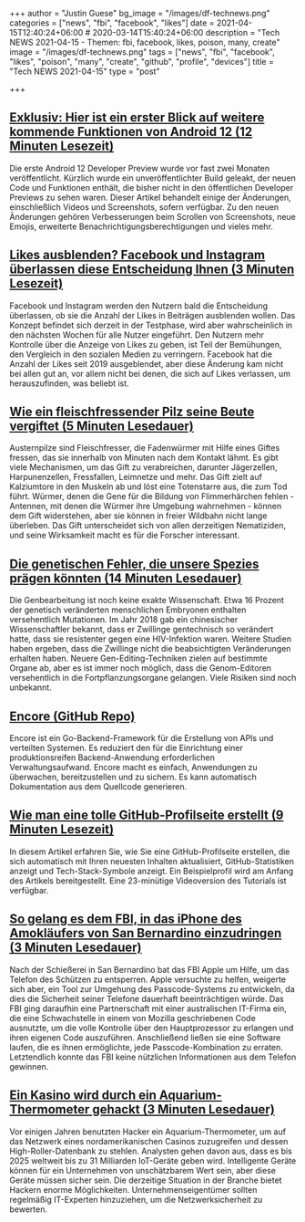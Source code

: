 +++
author = "Justin Guese"
bg_image = "/images/df-technews.png"
categories = ["news", "fbi", "facebook", "likes"]
date = 2021-04-15T12:40:24+06:00 # 2020-03-14T15:40:24+06:00
description = "Tech NEWS 2021-04-15 - Themen: fbi, facebook, likes, poison, many, create"
image = "/images/df-technews.png"
tags = ["news", "fbi", "facebook", "likes", "poison", "many", "create", "github", "profile", "devices"]
title = "Tech NEWS 2021-04-15"
type = "post"

+++

## [Exklusiv: Hier ist ein erster Blick auf weitere kommende Funktionen von Android 12 (12 Minuten Lesezeit)](https://www.xda-developers.com/android-12-beta-features-leak/)

 Die erste Android 12 Developer Preview wurde vor fast zwei Monaten veröffentlicht. Kürzlich wurde ein unveröffentlichter Build geleakt, der neuen Code und Funktionen enthält, die bisher nicht in den öffentlichen Developer Previews zu sehen waren. Dieser Artikel behandelt einige der Änderungen, einschließlich Videos und Screenshots, sofern verfügbar. Zu den neuen Änderungen gehören Verbesserungen beim Scrollen von Screenshots, neue Emojis, erweiterte Benachrichtigungsberechtigungen und vieles mehr.

## [Likes ausblenden? Facebook und Instagram überlassen diese Entscheidung Ihnen (3 Minuten Lesezeit)](https://www.usatoday.com/story/tech/2021/04/14/facebook-instagram-hide-likes-counts-reactions/7211213002/)

 Facebook und Instagram werden den Nutzern bald die Entscheidung überlassen, ob sie die Anzahl der Likes in Beiträgen ausblenden wollen. Das Konzept befindet sich derzeit in der Testphase, wird aber wahrscheinlich in den nächsten Wochen für alle Nutzer eingeführt. Den Nutzern mehr Kontrolle über die Anzeige von Likes zu geben, ist Teil der Bemühungen, den Vergleich in den sozialen Medien zu verringern. Facebook hat die Anzahl der Likes seit 2019 ausgeblendet, aber diese Änderung kam nicht bei allen gut an, vor allem nicht bei denen, die sich auf Likes verlassen, um herauszufinden, was beliebt ist.

## [Wie ein fleischfressender Pilz seine Beute vergiftet (5 Minuten Lesedauer)](https://www.scientificamerican.com/article/how-a-carnivorous-mushroom-poisons-its-prey/)

 Austernpilze sind Fleischfresser, die Fadenwürmer mit Hilfe eines Giftes fressen, das sie innerhalb von Minuten nach dem Kontakt lähmt. Es gibt viele Mechanismen, um das Gift zu verabreichen, darunter Jägerzellen, Harpunenzellen, Fressfallen, Leimnetze und mehr. Das Gift zielt auf Kalziumtore in den Muskeln ab und löst eine Totenstarre aus, die zum Tod führt. Würmer, denen die Gene für die Bildung von Flimmerhärchen fehlen - Antennen, mit denen die Würmer ihre Umgebung wahrnehmen - können dem Gift widerstehen, aber sie können in freier Wildbahn nicht lange überleben. Das Gift unterscheidet sich von allen derzeitigen Nematiziden, und seine Wirksamkeit macht es für die Forscher interessant.

## [Die genetischen Fehler, die unsere Spezies prägen könnten (14 Minuten Lesedauer)](https://www.bbc.com/future/article/20210412-the-genetic-mistakes-that-could-shape-our-species)

 Die Genbearbeitung ist noch keine exakte Wissenschaft. Etwa 16 Prozent der genetisch veränderten menschlichen Embryonen enthalten versehentlich Mutationen. Im Jahr 2018 gab ein chinesischer Wissenschaftler bekannt, dass er Zwillinge gentechnisch so verändert hatte, dass sie resistenter gegen eine HIV-Infektion waren. Weitere Studien haben ergeben, dass die Zwillinge nicht die beabsichtigten Veränderungen erhalten haben. Neuere Gen-Editing-Techniken zielen auf bestimmte Organe ab, aber es ist immer noch möglich, dass die Genom-Editoren versehentlich in die Fortpflanzungsorgane gelangen. Viele Risiken sind noch unbekannt.

## [Encore (GitHub Repo)](https://github.com/encoredev/encore)

 Encore ist ein Go-Backend-Framework für die Erstellung von APIs und verteilten Systemen. Es reduziert den für die Einrichtung einer produktionsreifen Backend-Anwendung erforderlichen Verwaltungsaufwand. Encore macht es einfach, Anwendungen zu überwachen, bereitzustellen und zu sichern. Es kann automatisch Dokumentation aus dem Quellcode generieren.

## [Wie man eine tolle GitHub-Profilseite erstellt (9 Minuten Lesezeit)](https://catalins.tech/how-to-create-a-kickass-github-profile-page)

 In diesem Artikel erfahren Sie, wie Sie eine GitHub-Profilseite erstellen, die sich automatisch mit Ihren neuesten Inhalten aktualisiert, GitHub-Statistiken anzeigt und Tech-Stack-Symbole anzeigt. Ein Beispielprofil wird am Anfang des Artikels bereitgestellt. Eine 23-minütige Videoversion des Tutorials ist verfügbar.

## [So gelang es dem FBI, in das iPhone des Amokläufers von San Bernardino einzudringen (3 Minuten Lesedauer)](https://www.theverge.com/2021/4/14/22383957/fbi-san-bernadino-iphone-hack-shooting-investigation)

 Nach der Schießerei in San Bernardino bat das FBI Apple um Hilfe, um das Telefon des Schützen zu entsperren. Apple versuchte zu helfen, weigerte sich aber, ein Tool zur Umgehung des Passcode-Systems zu entwickeln, da dies die Sicherheit seiner Telefone dauerhaft beeinträchtigen würde. Das FBI ging daraufhin eine Partnerschaft mit einer australischen IT-Firma ein, die eine Schwachstelle in einem von Mozilla geschriebenen Code ausnutzte, um die volle Kontrolle über den Hauptprozessor zu erlangen und ihren eigenen Code auszuführen. Anschließend ließen sie eine Software laufen, die es ihnen ermöglichte, jede Passcode-Kombination zu erraten. Letztendlich konnte das FBI keine nützlichen Informationen aus dem Telefon gewinnen.

## [Ein Kasino wird durch ein Aquarium-Thermometer gehackt (3 Minuten Lesedauer)](https://www.entrepreneur.com/article/368943)

 Vor einigen Jahren benutzten Hacker ein Aquarium-Thermometer, um auf das Netzwerk eines nordamerikanischen Casinos zuzugreifen und dessen High-Roller-Datenbank zu stehlen. Analysten gehen davon aus, dass es bis 2025 weltweit bis zu 31 Milliarden IoT-Geräte geben wird. Intelligente Geräte können für ein Unternehmen von unschätzbarem Wert sein, aber diese Geräte müssen sicher sein. Die derzeitige Situation in der Branche bietet Hackern enorme Möglichkeiten. Unternehmenseigentümer sollten regelmäßig IT-Experten hinzuziehen, um die Netzwerksicherheit zu bewerten.

